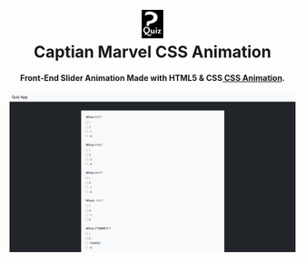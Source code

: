 
<h1 align="center">
  <br>
  <a href="https://pabloasanch.github.io/Captian-Marvel-CSS-Animation/"><img height="50" src="https://github.com/PabloASanch/Quiz-App/blob/main/images.png"></img></a>
  <br>
  Captian Marvel CSS Animation
  <br>
</h1>

<h4 align="center">Front-End Slider Animation Made with HTML5 & CSS<a href="https://github.com/PabloASanch/Quiz-App/blob/main/thumbnail.png" target="_blank"> CSS Animation</a>.</h4>


![screenshot](https://github.com/PabloASanch/Quiz-App/blob/main/thumbnail.png)
